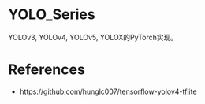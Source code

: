 # YOLO_Series
YOLOv3, YOLOv4, YOLOv5, YOLOX的PyTorch实现。



# References
- https://github.com/hunglc007/tensorflow-yolov4-tflite
